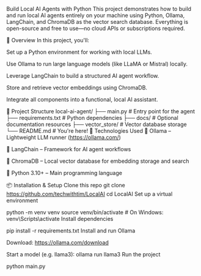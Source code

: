 Build Local AI Agents with Python This project demonstrates how to build and run local AI agents entirely on your machine using Python, Ollama, LangChain, and ChromaDB as the vector search database. Everything is open-source and free to use—no cloud APIs or subscriptions required.

🚀 Overview In this project, you'll:

Set up a Python environment for working with local LLMs.

Use Ollama to run large language models (like LLaMA or Mistral) locally.

Leverage LangChain to build a structured AI agent workflow.

Store and retrieve vector embeddings using ChromaDB.

Integrate all components into a functional, local AI assistant.

📁 Project Structure local-ai-agent/ ├── main.py # Entry point for the agent ├── requirements.txt # Python dependencies ├── docs/ # Optional documentation resources ├── vector_store/ # Vector database storage └── README.md # You're here! 🧰 Technologies Used 🧠 Ollama – Lightweight LLM runner (https://ollama.com/)

🔗 LangChain – Framework for AI agent workflows

🧬 ChromaDB – Local vector database for embedding storage and search

🐍 Python 3.10+ – Main programming language

📦 Installation & Setup Clone this repo git clone https://github.com/techwithtim/LocalAI cd LocalAI Set up a virtual environment

python -m venv venv source venv/bin/activate # On Windows: venv\Scripts\activate Install dependencies

pip install -r requirements.txt Install and run Ollama

Download: https://ollama.com/download

Start a model (e.g. llama3): ollama run llama3 Run the project

python main.py
